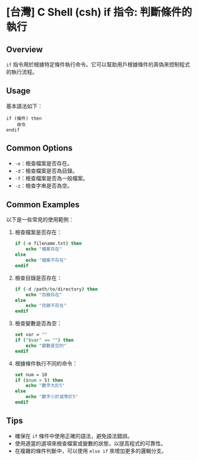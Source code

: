 # [台灣] C Shell (csh) if 指令: 判斷條件的執行

## Overview
`if` 指令用於根據特定條件執行命令。它可以幫助用戶根據條件的真偽來控制程式的執行流程。

## Usage
基本語法如下：
```
if (條件) then
    命令
endif
```

## Common Options
- `-e`：檢查檔案是否存在。
- `-d`：檢查檔案是否為目錄。
- `-f`：檢查檔案是否為一般檔案。
- `-z`：檢查字串是否為空。

## Common Examples
以下是一些常見的使用範例：

1. 檢查檔案是否存在：
    ```csh
    if (-e filename.txt) then
        echo "檔案存在"
    else
        echo "檔案不存在"
    endif
    ```

2. 檢查目錄是否存在：
    ```csh
    if (-d /path/to/directory) then
        echo "目錄存在"
    else
        echo "目錄不存在"
    endif
    ```

3. 檢查變數是否為空：
    ```csh
    set var = ""
    if ("$var" == "") then
        echo "變數是空的"
    endif
    ```

4. 根據條件執行不同的命令：
    ```csh
    set num = 10
    if ($num > 5) then
        echo "數字大於5"
    else
        echo "數字小於或等於5"
    endif
    ```

## Tips
- 確保在 `if` 條件中使用正確的語法，避免語法錯誤。
- 使用適當的選項來檢查檔案或變數的狀態，以提高程式的可靠性。
- 在複雜的條件判斷中，可以使用 `else if` 來增加更多的邏輯分支。